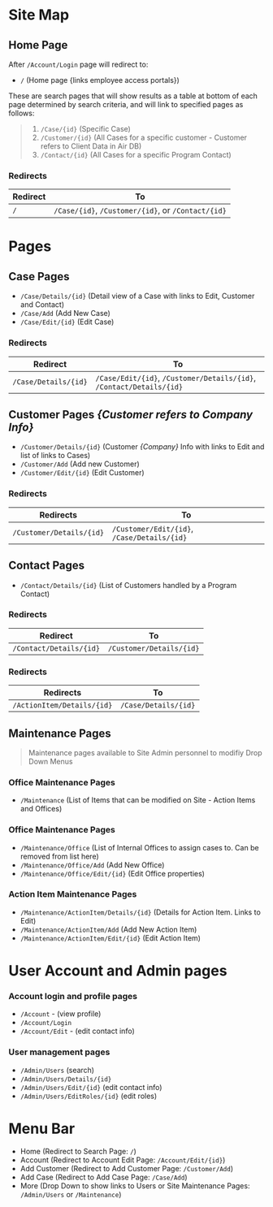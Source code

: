 # Site Map

## Home Page
After `/Account/Login` page will redirect to:

- `/` (Home page {links employee access portals})

These are search pages that will show results as a table at bottom of each page determined by search criteria, and will link to specified pages as follows: 

> 1. `/Case/{id}` (Specific Case)
> 2. `/Customer/{id}` (All Cases for a specific customer - Customer refers to Client Data in Air DB)
> 4. `/Contact/{id}` (All Cases for a specific Program Contact)

### Redirects

| Redirect                   | To                                           |
|----------------------------|----------------------------------------------|
| `/`                        | `/Case/{id}`, `/Customer/{id}`, or `/Contact/{id}`|

# Pages

## Case Pages

* `/Case/Details/{id}` (Detail view of a Case with links to Edit, Customer and Contact)
* `/Case/Add` (Add New Case)
* `/Case/Edit/{id}` (Edit Case)

### Redirects

| Redirect      | To      |
|----------------|-------------|
| `/Case/Details/{id}` | `/Case/Edit/{id}`, `/Customer/Details/{id}`, `/Contact/Details/{id}`  |

## Customer Pages *{Customer refers to Company Info}*

* `/Customer/Details/{id}` (Customer *{Company}* Info with links to Edit and list of links to Cases)
* `/Customer/Add` (Add new Customer)
* `/Customer/Edit/{id}` (Edit Customer)

### Redirects

| Redirects   | To    |
|-------------|----------|
| `/Customer/Details/{id}`  | `/Customer/Edit/{id}`, `/Case/Details/{id}` |

## Contact Pages

* `/Contact/Details/{id}` (List of Customers handled by a Program Contact)

### Redirects

| Redirect     | To     |
|--------------|---------|
| `/Contact/Details/{id}`  | `/Customer/Details/{id}` |

### Redirects

| Redirects   | To   |
|---------------|----------|
| `/ActionItem/Details/{id}`  | `/Case/Details/{id}` |

## Maintenance Pages 
> Maintenance pages available to Site Admin personnel to modifiy Drop Down Menus

### Office Maintenance Pages

* `/Maintenance` (List of Items that can be modified on Site - Action Items and Offices)

### Office Maintenance Pages

* `/Maintenance/Office` (List of Internal Offices to assign cases to. Can be removed from list here)
* `/Maintenance/Office/Add` (Add New Office)
* `/Maintenance/Office/Edit/{id}` (Edit Office properties)

### Action Item Maintenance Pages

* `/Maintenance/ActionItem/Details/{id}` (Details for Action Item. Links to Edit)
* `/Maintenance/ActionItem/Add` (Add New Action Item)
* `/Maintenance/ActionItem/Edit/{id}` (Edit Action Item)

# User Account and Admin pages

### Account login and profile pages

* `/Account` - (view profile)
* `/Account/Login`
* `/Account/Edit` - (edit contact info)

### User management pages

* `/Admin/Users` (search)
* `/Admin/Users/Details/{id}`
* `/Admin/Users/Edit/{id}` (edit contact info)
* `/Admin/Users/EditRoles/{id}` (edit roles)

# Menu Bar

* Home (Redirect to Search Page: `/`)
* Account (Redirect to Account Edit Page: `/Account/Edit/{id}`)
* Add Customer (Redirect to Add Customer Page: `/Customer/Add`)
* Add Case (Redirect to Add Case Page: `/Case/Add`)
* More (Drop Down to show links to Users or Site Maintenance Pages: `/Admin/Users` or `/Maintenance`)